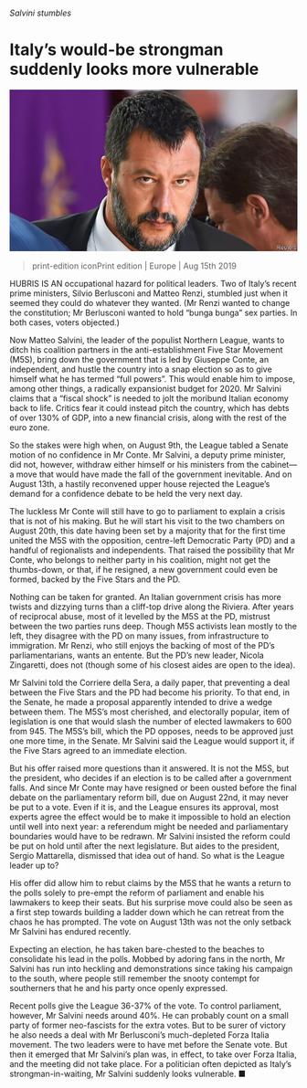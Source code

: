 ###### Salvini stumbles

# Italy’s would-be strongman suddenly looks more vulnerable 

![image](images/20190817_EUP502.jpg) 

> print-edition iconPrint edition | Europe | Aug 15th 2019 

HUBRIS IS AN occupational hazard for political leaders. Two of Italy’s recent prime ministers, Silvio Berlusconi and Matteo Renzi, stumbled just when it seemed they could do whatever they wanted. (Mr Renzi wanted to change the constitution; Mr Berlusconi wanted to hold “bunga bunga” sex parties. In both cases, voters objected.) 

Now Matteo Salvini, the leader of the populist Northern League, wants to ditch his coalition partners in the anti-establishment Five Star Movement (M5S), bring down the government that is led by Giuseppe Conte, an independent, and hustle the country into a snap election so as to give himself what he has termed “full powers”. This would enable him to impose, among other things, a radically expansionist budget for 2020. Mr Salvini claims that a “fiscal shock” is needed to jolt the moribund Italian economy back to life. Critics fear it could instead pitch the country, which has debts of over 130% of GDP, into a new financial crisis, along with the rest of the euro zone. 

So the stakes were high when, on August 9th, the League tabled a Senate motion of no confidence in Mr Conte. Mr Salvini, a deputy prime minister, did not, however, withdraw either himself or his ministers from the cabinet—a move that would have made the fall of the government inevitable. And on August 13th, a hastily reconvened upper house rejected the League’s demand for a confidence debate to be held the very next day. 

The luckless Mr Conte will still have to go to parliament to explain a crisis that is not of his making. But he will start his visit to the two chambers on August 20th, this date having been set by a majority that for the first time united the M5S with the opposition, centre-left Democratic Party (PD) and a handful of regionalists and independents. That raised the possibility that Mr Conte, who belongs to neither party in his coalition, might not get the thumbs-down, or that, if he resigned, a new government could even be formed, backed by the Five Stars and the PD. 

Nothing can be taken for granted. An Italian government crisis has more twists and dizzying turns than a cliff-top drive along the Riviera. After years of reciprocal abuse, most of it levelled by the M5S at the PD, mistrust between the two parties runs deep. Though M5S activists lean mostly to the left, they disagree with the PD on many issues, from infrastructure to immigration. Mr Renzi, who still enjoys the backing of most of the PD’s parliamentarians, wants an entente. But the PD’s new leader, Nicola Zingaretti, does not (though some of his closest aides are open to the idea). 

Mr Salvini told the Corriere della Sera, a daily paper, that preventing a deal between the Five Stars and the PD had become his priority. To that end, in the Senate, he made a proposal apparently intended to drive a wedge between them. The M5S’s most cherished, and electorally popular, item of legislation is one that would slash the number of elected lawmakers to 600 from 945. The M5S’s bill, which the PD opposes, needs to be approved just one more time, in the Senate. Mr Salvini said the League would support it, if the Five Stars agreed to an immediate election. 

But his offer raised more questions than it answered. It is not the M5S, but the president, who decides if an election is to be called after a government falls. And since Mr Conte may have resigned or been ousted before the final debate on the parliamentary reform bill, due on August 22nd, it may never be put to a vote. Even if it is, and the League ensures its approval, most experts agree the effect would be to make it impossible to hold an election until well into next year: a referendum might be needed and parliamentary boundaries would have to be redrawn. Mr Salvini insisted the reform could be put on hold until after the next legislature. But aides to the president, Sergio Mattarella, dismissed that idea out of hand. So what is the League leader up to? 

His offer did allow him to rebut claims by the M5S that he wants a return to the polls solely to pre-empt the reform of parliament and enable his lawmakers to keep their seats. But his surprise move could also be seen as a first step towards building a ladder down which he can retreat from the chaos he has prompted. The vote on August 13th was not the only setback Mr Salvini has endured recently. 

Expecting an election, he has taken bare-chested to the beaches to consolidate his lead in the polls. Mobbed by adoring fans in the north, Mr Salvini has run into heckling and demonstrations since taking his campaign to the south, where people still remember the snooty contempt for southerners that he and his party once openly expressed. 

Recent polls give the League 36-37% of the vote. To control parliament, however, Mr Salvini needs around 40%. He can probably count on a small party of former neo-fascists for the extra votes. But to be surer of victory he also needs a deal with Mr Berlusconi’s much-depleted Forza Italia movement. The two leaders were to have met before the Senate vote. But then it emerged that Mr Salvini’s plan was, in effect, to take over Forza Italia, and the meeting did not take place. For a politician often depicted as Italy’s strongman-in-waiting, Mr Salvini suddenly looks vulnerable. ■ 

